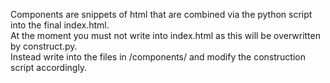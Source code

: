 Components are snippets of html that are combined via the python script into the final index.html.<br>
At the moment you must not write into index.html as this will be overwritten by construct.py.<br>
Instead write into the files in /components/ and modify the construction script accordingly.<br>
